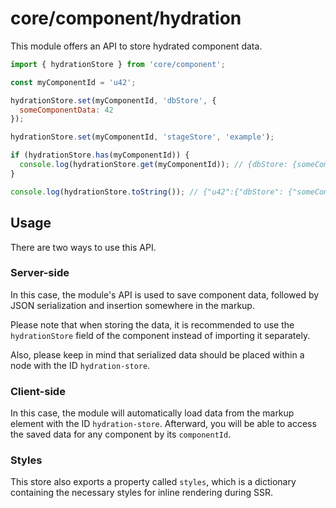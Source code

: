 # core/component/hydration

This module offers an API to store hydrated component data.

```js
import { hydrationStore } from 'core/component';

const myComponentId = 'u42';

hydrationStore.set(myComponentId, 'dbStore', {
  someComponentData: 42
});

hydrationStore.set(myComponentId, 'stageStore', 'example');

if (hydrationStore.has(myComponentId)) {
  console.log(hydrationStore.get(myComponentId)); // {dbStore: {someComponentData: 42}, stageStore: 'example'}
}

console.log(hydrationStore.toString()); // {"u42":{"dbStore": {"someComponentData": 42}, "stageStore": "example"}}
```

## Usage

There are two ways to use this API.

### Server-side

In this case, the module's API is used to save component data,
followed by JSON serialization and insertion somewhere in the markup.

Please note that when storing the data,
it is recommended to use the `hydrationStore` field of the component instead of importing it separately.

Also, please keep in mind that serialized data should be placed within a node with the ID `hydration-store`.

### Client-side

In this case, the module will automatically load data from the markup element with the ID `hydration-store`.
Afterward, you will be able to access the saved data for any component by its `componentId`.

### Styles

This store also exports a property called `styles`,
which is a dictionary containing the necessary styles for inline rendering during SSR.
